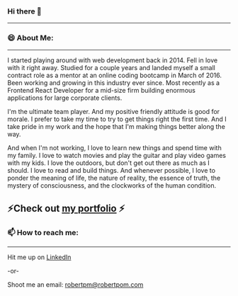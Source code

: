 ### Hi there 👋
---

### 😄 About Me:
---

I started playing around with web development back in 2014. Fell in love with it right away. Studied for a couple years and landed myself a small contract role as a mentor at an online coding bootcamp in March of 2016. Been working and growing in this industry ever since. Most recently as a Frontend React Developer for a mid-size firm building enormous applications for large corporate clients.

I'm the ultimate team player. And my positive friendly attitude is good for morale. I prefer to take my time to try to get things right the first time. And I take pride in my work and the hope that I'm making things better along the way.

And when I'm not working, I love to learn new things and spend time with my family. I love to watch movies and play the guitar and play video games with my kids. I love the outdoors, but don't get out there as much as I should. I love to read and build things. And whenever possible, I love to ponder the meaning of life, the nature of reality, the essence of truth, the mystery of consciousness, and the clockworks of the human condition.

⚡Check out [my portfolio](https://robertpm.netlify.app/home) ⚡
---

### 📫 How to reach me:
---

Hit me up on [LinkedIn](https://www.linkedin.com/in/robertpm/)

-or-

Shoot me an email: robertpm@robertpom.com

<!--
**gitrobertpm/gitrobertpm** is a ✨ _special_ ✨ repository because its `README.md` (this file) appears on your GitHub profile.

Here are some ideas to get you started:

- 🔭 I’m currently working on ...
- 🌱 I’m currently learning ...
- 👯 I’m looking to collaborate on ...
- 🤔 I’m looking for help with ...
- 💬 Ask me about ...
- 📫 How to reach me: ...
- 😄 Pronouns: ...
- ⚡ Fun fact: ...
-->
